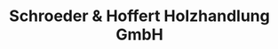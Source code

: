 ---
title: "Schroeder & Hoffert Holzhandlung GmbH"
url: /bielefeld/schroeder-und-hoffert-holzhandlung-gmbh/
shop: Baustoffe
---